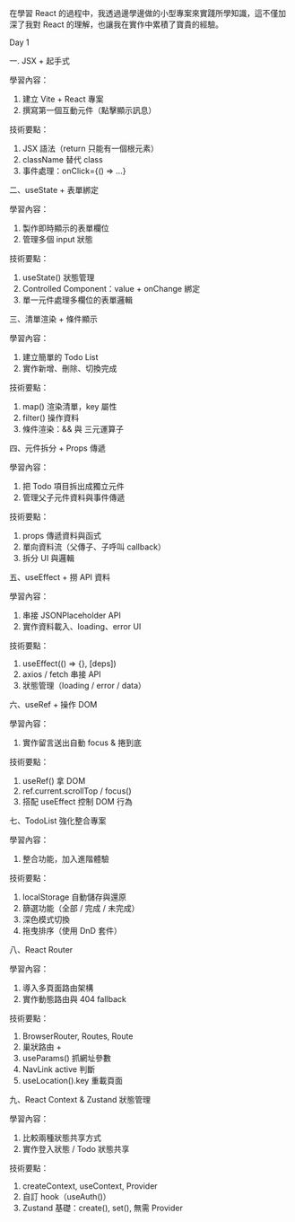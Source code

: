 ​在學習 React 的過程中，我透過邊學邊做的小型專案來實踐所學知識，這不僅加深了我對 React 的理解，也讓我在實作中累積了寶貴的經驗。


Day 1

一. JSX + 起手式

學習內容：

1. 建立 Vite + React 專案
2. 撰寫第一個互動元件（點擊顯示訊息）

技術要點：

1. JSX 語法（return 只能有一個根元素）
2. className 替代 class
3. 事件處理：onClick={() => ...}

二、useState + 表單綁定

學習內容：

1. 製作即時顯示的表單欄位
2. 管理多個 input 狀態

技術要點：

1. useState() 狀態管理
2. Controlled Component：value + onChange 綁定
3. 單一元件處理多欄位的表單邏輯

三、清單渲染 + 條件顯示

學習內容：

1. 建立簡單的 Todo List
2. 實作新增、刪除、切換完成

技術要點：

1. map() 渲染清單，key 屬性
2. filter() 操作資料
3. 條件渲染：&& 與 三元運算子

四、元件拆分 + Props 傳遞

學習內容：

1. 把 Todo 項目拆出成獨立元件
2. 管理父子元件資料與事件傳遞

技術要點：

1. props 傳遞資料與函式
2. 單向資料流（父傳子、子呼叫 callback）
3. 拆分 UI 與邏輯

五、useEffect + 撈 API 資料

學習內容：

1. 串接 JSONPlaceholder API
2. 實作資料載入、loading、error UI

技術要點：

1. useEffect(() => {}, [deps])
2. axios / fetch 串接 API
3. 狀態管理（loading / error / data）

六、useRef + 操作 DOM

學習內容：

1. 實作留言送出自動 focus & 捲到底

技術要點：

1. useRef() 拿 DOM
2. ref.current.scrollTop / focus()
3. 搭配 useEffect 控制 DOM 行為

七、TodoList 強化整合專案

學習內容：

1. 整合功能，加入進階體驗

技術要點：

1. localStorage 自動儲存與還原
2. 篩選功能（全部 / 完成 / 未完成）
3. 深色模式切換
4. 拖曳排序（使用 DnD 套件）

八、React Router

學習內容：

1. 導入多頁面路由架構
2. 實作動態路由與 404 fallback

技術要點：

1. BrowserRouter, Routes, Route
2. 巢狀路由 + <Outlet />
3. useParams() 抓網址參數
4. NavLink active 判斷
5. useLocation().key 重載頁面

九、React Context & Zustand 狀態管理

學習內容：

1. 比較兩種狀態共享方式
2. 實作登入狀態 / Todo 狀態共享

技術要點：

1. createContext, useContext, Provider
2. 自訂 hook（useAuth()）
3. Zustand 基礎：create(), set(), 無需 Provider